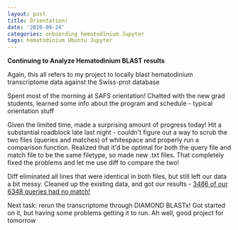 ```yaml
---
layout: post
title: Orientation!
date: '2020-09-24'
categories: onboarding hematodinium Jupyter
tags: hematodinium Ubuntu Jupyter
---
```


**Continuing to Analyze Hematodinium BLAST results**

Again, this all refers to my project to locally blast hematodinium transcriptome data against the Swiss-prot database 

Spent most of the morning at SAFS orientation! Chatted with the new grad students, learned some info about the program and schedule - typical orientation stuff

Given the limited time, made a surprising amount of progress today! Hit a substantial roadblock late last night - couldn't figure out a way to scrub the two files (queries and matches) of whitespace and properly run a comparison function. Realized that it'd be optimal for both the query file and match file to be the same filetype, so made new .txt files. That completely fixed the problems and let me use diff to compare the two!

Diff eliminated all lines that were identical in both files, but still left our data a bit messy. Cleaned up the existing data, and got our results - [3486 of our 6348 queries had no match!](https://github.com/afcoyle/jupyter-notebook/blob/master/hematodinium-blast-data/results/final_unmatched_queries.txt)

Next task: rerun the transcriptome through DIAMOND BLASTx! Got started on it, but having some problems getting it to run. Ah well, good project for tomorrow
